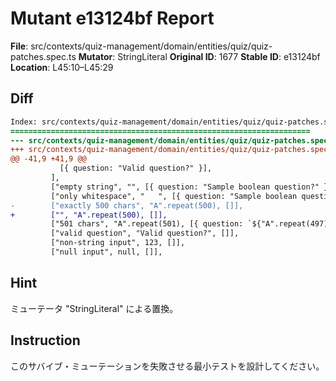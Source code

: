 # Mutant e13124bf Report

**File**: src/contexts/quiz-management/domain/entities/quiz/quiz-patches.spec.ts
**Mutator**: StringLiteral
**Original ID**: 1677
**Stable ID**: e13124bf
**Location**: L45:10–L45:29

## Diff

```diff
Index: src/contexts/quiz-management/domain/entities/quiz/quiz-patches.spec.ts
===================================================================
--- src/contexts/quiz-management/domain/entities/quiz/quiz-patches.spec.ts	original
+++ src/contexts/quiz-management/domain/entities/quiz/quiz-patches.spec.ts	mutated #1677
@@ -41,9 +41,9 @@
           [{ question: "Valid question?" }],
         ],
         ["empty string", "", [{ question: "Sample boolean question?" }]],
         ["only whitespace", "   ", [{ question: "Sample boolean question?" }]],
-        ["exactly 500 chars", "A".repeat(500), []],
+        ["", "A".repeat(500), []],
         ["501 chars", "A".repeat(501), [{ question: `${"A".repeat(497)}...` }]],
         ["valid question", "Valid question?", []],
         ["non-string input", 123, []],
         ["null input", null, []],
```

## Hint

ミューテータ "StringLiteral" による置換。

## Instruction

このサバイブ・ミューテーションを失敗させる最小テストを設計してください。
